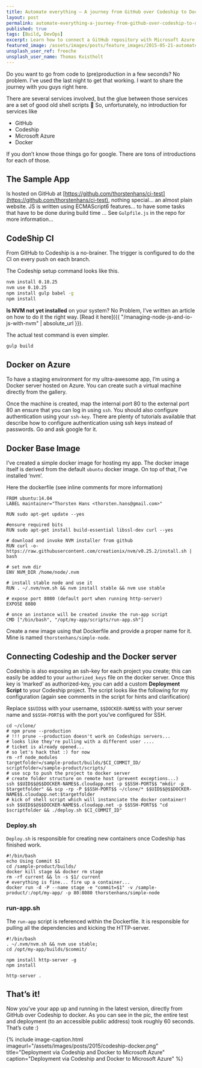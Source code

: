 ```yaml
---
title: Automate everything — A journey from GitHub over Codeship to Docker on Azure
layout: post
permalink: automate-everything-a-journey-from-github-over-codeship-to-docker-on-azure
published: true
tags: [Build, DevOps]
excerpt: Learn how to connect a GitHub repository with Microsoft Azure using Codeship to realize a CI / CD pipeline for web applications using Docker images.
featured_image: /assets/images/posts/feature_images/2015-05-21-automate-everything-a-journey-from-github-over-codeship-to-docker-on-azure.jpg
unsplash_user_ref: freeche
unsplash_user_name: Thomas Kvistholt
---
```


Do you want to go from code to (pre)production in a few seconds? No problem. I’ve used the last night to get that working. I want to share the journey with you guys right here.

There are several services involved, but the glue between those services are a set of good old shell scripts 🙂 So, unfortunately, no introduction for services like

- GitHub
- Codeship
- Microsoft Azure
- Docker

If you don’t know those things go for google. There are tons of introductions for each of those.

## The Sample App

Is hosted on GitHub at [https://github.com/thorstenhans/ci-test](https://github.com/thorstenhans/ci-test), nothing special… an almost plain website. JS is written using ECMAScript6 features… to have some tasks that have to be done during build time … See `Gulpfile.js` in the repo for more information…

## CodeShip CI

From GitHub to Codeship is a no-brainer. The trigger is configured to do the CI on every push on each branch.

The Codeship setup command looks like this.

```bash
nvm install 0.10.25
nvm use 0.10.25
npm install gulp babel -g
npm install

```

**Is NVM not yet installed** on your system? No Problem, I’ve written an article on how to do it the right way. [Read it here]({{ "/managing-node-js-and-io-js-with-nvm" | absolute_url }}).

The actual test command is even simpler.

```bash
gulp build

```

## Docker on Azure

To have a staging environment for my ultra-awesome app, I’m using a Docker server hosted on Azure. You can create such a virtual machine directly from the gallery.

Once the machine is created, map the internal port 80 to the external port 80 an ensure that you can log in using `ssh`. You should also configure authentication using your `ssh-key`. There are plenty of tutorials available that describe how to configure authentication using ssh keys instead of passwords. Go and ask google for it.

## Docker Base Image

I’ve created a simple docker image for hosting my app. The docker image itself is derived from the default `ubuntu` docker image. On top of that, I’ve installed ‘nvm’.

Here the dockerfile (see inline comments for more information)

```docker
FROM ubuntu:14.04
LABEL maintainer="Thorsten Hans <thorsten.hans@gmail.com>"

RUN sudo apt-get update --yes

#ensure required bits
RUN sudo apt-get install build-essential libssl-dev curl --yes

# download and invoke NVM installer from github
RUN curl -o- https://raw.githubusercontent.com/creationix/nvm/v0.25.2/install.sh | bash

# set nvm dir 
ENV NVM_DIR /home/node/.nvm

# install stable node and use it
RUN . ~/.nvm/nvm.sh && nvm install stable && nvm use stable

# expose port 8080 (default port when running http-server)
EXPOSE 8080

# once an instance will be created invoke the run-app script
CMD ["/bin/bash", "/opt/my-app/scripts/run-app.sh"]

```

Create a new image using that Dockerfile and provide a proper name for it. Mine is named `thorstenhans/simple-node`.

## Connecting Codeship and the Docker server

Codeship is also exposing an ssh-key for each project you create; this can easily be added to your `authorized_keys` file on the docker server. Once this key is ‘marked’ as authorized-key, you can add a custom **Deployment Script** to your Codeship project. The script looks like the following for my configuration (again see comments in the script for hints and clarification)

Replace `$$UID$$` with your username, `$$DOCKER-NAME$$` with your server name and `$$SSH-PORT$$` with the port you’ve configured for SSH.

```shell
cd ~/clone/
# npm prune --production
# !!! prune --production doesn't work on Codeships servers... 
# looks like they're pulling with a different user .... 
# ticket is already opened...
# so let's hack that :) for now
rm -rf node_modules
targetfolder=/sample-product/builds/$CI_COMMIT_ID/
scriptfolder=/sample-product/scripts/
# use scp to push the project to docker server
# create folder structure on remote host (prevent exceptions...)
ssh $$UID$$@$$DOCKER-NAME$$.cloudapp.net -p $$SSH-PORT$$ "mkdir -p $targetfolder" && scp -rp -P $$SSH-PORT$$ ~/clone/* $$UID$$@$$DOCKER-NAME$$.cloudapp.net:$targetfolder
# kick of shell script which will instanciate the docker container!
ssh $$UID$$@$$DOCKER-NAME$$.cloudapp.net -p $$SSH-PORT$$ "cd $scriptfolder && ./deploy.sh $CI_COMMIT_ID"

```

### Deploy.sh

`Deploy.sh` is responsible for creating new containers once Codeship has finished work.

```shell
#!/bin/bash
echo Using Commit $1 
cd /sample-product/builds/
docker kill stage && docker rm stage
rm -rf current && ln -s $1/ current
# everything is fine... fire up a container...
docker run -d -P --name stage -e "commit=$1" -v /sample-product/:/opt/my-app/ -p 80:8080 thorstenhans/simple-node

```

### run-app.sh

The `run-app` script is referenced within the Dockerfile. It is responsible for pulling all the dependencies and kicking the HTTP-server.

```shell
#!/bin/bash
. ~/.nvm/nvm.sh && nvm use stable;
cd /opt/my-app/builds/$commit/

npm install http-server -g
npm install

http-server .

```

## That’s it!

Now you’ve your app up and running in the latest version, directly from GitHub over Codeship to docker. As you can see in the pic, the entire test and deployment (to an accessible public address) took roughly 60 seconds. That’s cute :)

{% include image-caption.html imageurl="/assets/images/posts/2015/codeship-docker.png"
title="Deployment via Codeship and Docker to Microsoft Azure" caption="Deployment via Codeship and Docker to Microsoft Azure" %}


